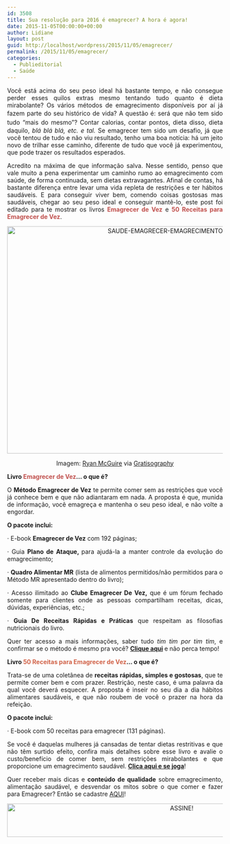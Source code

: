 ```yaml
---
id: 3508
title: Sua resolução para 2016 é emagrecer? A hora é agora!
date: 2015-11-05T00:00:00+00:00
author: Lidiane
layout: post
guid: http://localhost/wordpress/2015/11/05/emagrecer/
permalink: /2015/11/05/emagrecer/
categories:
  - Publieditorial
  - Saúde
---
```

<p align="justify">
  Você está acima do seu peso ideal há bastante tempo, e não consegue perder esses quilos extras mesmo tentando tudo quanto é dieta mirabolante? Os vários métodos de emagrecimento disponíveis por aí já fazem parte do seu histórico de vida? A questão é: <span style="font-family: inherit; font-style: inherit; font-weight: inherit; line-height: 1.5;">será que não tem sido tudo “mais do mesmo”? </span>Contar calorias, contar pontos, dieta disso, dieta daquilo, <em>blá blá blá, etc. e tal. </em>Se emagrecer tem sido um desafio, já que você tentou de tudo e não viu resultado, tenho uma boa notícia: há um jeito novo de trilhar esse caminho, diferente de tudo que você já experimentou, que pode trazer os resultados esperados.
</p>

<p align="justify">
  Acredito na máxima de que informação salva. Nesse sentido, penso que vale muito a pena experimentar um caminho rumo ao emagrecimento com saúde, de forma continuada, sem dietas extravagantes. Afinal de contas, há bastante diferença entre levar uma vida repleta de restrições e ter hábitos saudáveis. E para conseguir viver bem, comendo coisas gostosas mas saudáveis, chegar ao seu peso ideal e conseguir mantê-lo, este post foi editado para te mostrar os livros <strong><span style="color: #c0504d;">Emagrecer de Vez</span></strong> e <strong><span style="color: #c0504d;">50 Receitas para Emagrecer de Vez</span></strong>.
</p>

<p align="center">
  <a href="http://www.trololodemulher.com.br/blog/wp-content/uploads/2015/11/SAUDE-EMAGRECER-EMAGRECIMENTO-SAUDAVEL.jpg"><img class="alignnone size-full wp-image-11647" src="http://www.trololodemulher.com.br/blog/wp-content/uploads/2015/11/SAUDE-EMAGRECER-EMAGRECIMENTO-SAUDAVEL.jpg" alt="SAUDE-EMAGRECER-EMAGRECIMENTO SAUDAVEL" width="800" height="530" /></a>
</p>

<p align="center">
  Imagem: <a href="http://www.laughandpee.com/" target="_blank">Ryan McGuire</a> via <a href="http://www.gratisography.com/#all" target="_blank">Gratisography</a>
</p>

<p align="justify">
  <strong>Livro <span style="color: #c0504d;">Emagrecer de Vez</span>… o</strong><strong> que é?</strong>
</p>

<p align="justify">
  O <strong>Método Emagrecer de Vez</strong> te permite comer sem as restrições que você já conhece bem e que não adiantaram em nada. A proposta é que, munida de informação, você emagreça e mantenha o seu peso ideal, e não volte a engordar.
</p>

<p align="justify">
  <b>O pacote inclui:</b>
</p>

<p align="justify">
  · E-book <strong>Emagrecer de Vez</strong> com 192 páginas;
</p>

<p align="justify">
  · Guia <strong>Plano de Ataque, </strong>para ajudá-la a manter controle da evolução do emagrecimento;
</p>

<p align="justify">
  · <strong>Quadro Alimentar MR</strong> (lista de alimentos permitidos/não permitidos para o Método MR apresentado dentro do livro);
</p>

<p align="justify">
  · Acesso ilimitado ao <strong>Clube Emagrecer De Vez,</strong> que é um fórum fechado somente para clientes onde as pessoas compartilham receitas, dicas, dúvidas, experiências, etc.;
</p>

<p align="justify">
  · <strong>Guia De Receitas Rápidas e Práticas</strong> que respeitam as filosofias nutricionais do livro.
</p>

<p align="justify">
  Quer ter acesso a mais informações, saber tudo <em>tim tim por tim tim</em>, e confirmar se o método é mesmo pra você? <strong><a href="http://hotmart.net.br/show.html?a=O3480332W&ap=440d&src=trololo" target="_blank">Clique aqui</a> </strong>e não perca tempo!
</p>

<p align="justify">
  <strong>Livro <span style="color: #d16349;">50 Receitas para Emagrecer de Vez</span>… o que é?</strong>
</p>

<p align="justify">
  Trata-se de uma coletânea de <strong>receitas rápidas, simples e gostosas</strong>, que te permite comer bem e com prazer. Restrição, neste caso, é uma palavra da qual você deverá esquecer. A proposta é inseir no seu dia a dia hábitos alimentares saudáveis, e que não roubem de você o prazer na hora da refeição.
</p>

<p align="justify">
  <b>O pacote inclui:</b>
</p>

<p align="justify">
  · E-book com 50 receitas para emagrecer (131 páginas).
</p>

<p align="justify">
  Se você é daquelas mulheres já cansadas de tentar dietas restritivas e que não têm surtido efeito, confira mais detalhes sobre esse livro e avalie o custo/benefício de comer bem, sem restrições mirabolantes e que proporcione um emagrecimento saudável. <strong><a href="http://hotmart.net.br/show.html?a=C3480457P&src=trololo" target="_blank">Clica aqui e se joga</a></strong>!
</p>

<p align="justify">
  Quer receber mais dicas e <strong>conteúdo de qualidade</strong> sobre emagrecimento, alimentação saudável, e desvendar os mitos sobre o que comer e fazer para Emagrecer? Então se cadastre <a href="http://corpoementeemforma.com/emagrecer-de-vez" target="_blank">AQUI</a>!
</p>

<p align="center">
  <a href="http://feedburner.google.com/fb/a/mailverify?uri=blogBichaFemea&loc=en_US" target="_blank"><img class="alignnone size-full wp-image-10439" src="http://www.trololodemulher.com.br/blog/wp-content/uploads/2014/09/ASSINE.png" alt="ASSINE!" width="800" height="78" /></a>
</p>

<p align="justify">